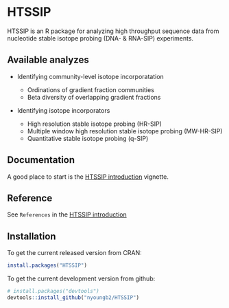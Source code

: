 HTSSIP
======
HTSSIP is an R package for analyzing high throughput 
sequence data from nucleotide stable isotope probing 
(DNA- & RNA-SIP) experiments. 

## Available analyzes 

* Identifying community-level isotope incorporatation
  * Ordinations of gradient fraction communities
  * Beta diversity of overlapping gradient fractions

* Identifying isotope incorporators
  * High resolution stable isotope probing (HR-SIP)
  * Multiple window high resolution stable isotope probing (MW-HR-SIP)
  * Quantitative stable isotope probing (q-SIP)


## Documentation

A good place to start is the [HTSSIP introduction](./inst/doc/HTSSIP_intro.html) 
vignette. 


## Reference 

See `References` in the [HTSSIP introduction](./inst/doc/HTSSIP_intro.html) 

## Installation

To get the current released version from CRAN:

```R
install.packages("HTSSIP")
```

To get the current development version from github:

```R
# install.packages("devtools")
devtools::install_github("nyoungb2/HTSSIP")
```



